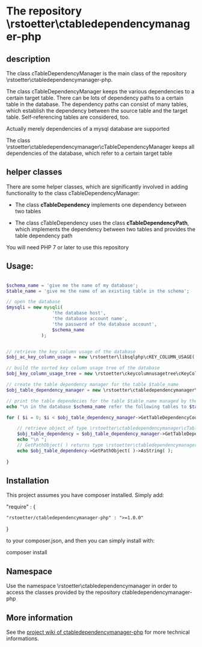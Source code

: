 # The repository \\rstoetter\\ctabledependencymanager-php

## description  

The class cTableDependencyManager is the main class of the repository \\rstoetter\\ctabledependencymanager-php.

The class cTableDependencyManager keeps the various dependencies to a certain target table. There can be lots of dependency paths to a certain table in the database. The dependency paths can consist of many tables, which establish the dependency between the source table and the target table. Self-referencing tables are considered, too.
 
Actually merely dependencies of a mysql database are supported

The class \\rstoetter\\ctabledependencymanager\\cTableDependencyManager keeps all dependencies of the database, which refer to a certain target table


## helper classes

There are some helper classes, which are significantly involved in adding functionality to the class cTableDependencyManager:

* The class **cTableDependency** implements one dependency between two tables

* The class cTableDependency uses the class **cTableDependencyPath**, which implements the dependency between two tables and provides the table dependency path

You will need PHP 7 or later to use this repository

## Usage:  

```php

$schema_name = 'give me the name of my database';
$table_name = 'give me the name of an existing table in the schema';

// open the database
$mysqli = new mysqli(
                 'the database host',
                 'the database account name',
                 'the password of the database account',
                 $schema_name
             );


// retrieve the key column usage of the database
$obj_ac_key_column_usage = new \rstoetter\libsqlphp\cKEY_COLUMN_USAGE( $schema_name, $mysqli );

// build the sorted key column usage tree of the database
$obj_key_column_usage_tree = new \rstoetter\ckeycolumnusagetree\cKeyColumnUsageTree( $obj_ac_key_column_usage );

// create the table dependency manager for the table $table_name
$obj_table_dependency_manager = new \rstoetter\ctabledependencymanager\cTableDependencyManager( $table_name, $obj_key_column_usage_tree );

// print the table dependecies for the table $table_name managed by the table dependency manager
echo "\n in the database $schema_name refer the following tables to $table_name - directly and indirectly";

for ( $i = 0; $i < $obj_table_dependency_manager->GetTableDependencyCount( ); $i++ ) {

    // retrieve object of type \rstoetter\ctabledependencymanager\cTableDependency
    $obj_table_dependency = $obj_table_dependency_manager->GetTableDependency( $i );
    echo "\n ";
    // GetPathObject( ) returns type \rstoetter\ctabledependencymanager\cTableDependencyPath
    echo $obj_table_dependency->GetPathObject( )->AsString( );  
    
}


```


## Installation

This project assumes you have composer installed. Simply add:

"require" : {

    "rstoetter/ctabledependencymanager-php" : ">=1.0.0"

}

to your composer.json, and then you can simply install with:

composer install

## Namespace

Use the namespace \rstoetter\ctabledependencymanager in order to access the classes provided by the repository ctabledependencymanager-php

## More information

See the [project wiki of ctabledependencymanager-php](https://github.com/rstoetter/ctabledependencymanager-php/wiki) for more technical informations.


